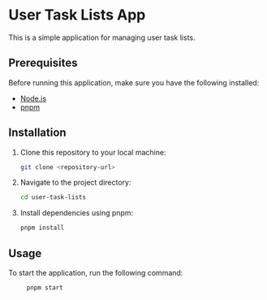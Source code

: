 # User Task Lists App

This is a simple application for managing user task lists.

## Prerequisites

Before running this application, make sure you have the following installed:

- [Node.js](https://nodejs.org/)
- [pnpm](https://pnpm.io/)

## Installation

1. Clone this repository to your local machine:

   ```bash
   git clone <repository-url>


2. Navigate to the project directory:

    ```bash
   cd user-task-lists


3. Install dependencies using pnpm:

    ```bash
    pnpm install


## Usage

   To start the application, run the following command:
   
       
         pnpm start
     



